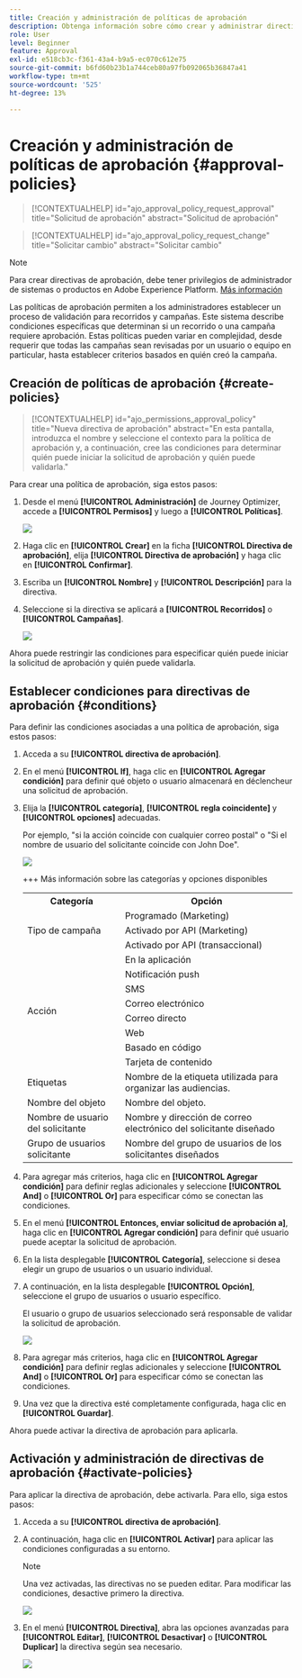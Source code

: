 ```yaml
---
title: Creación y administración de políticas de aprobación
description: Obtenga información sobre cómo crear y administrar directivas de aprobación.
role: User
level: Beginner
feature: Approval
exl-id: e518cb3c-f361-43a4-b9a5-ec070c612e75
source-git-commit: b6fd60b23b1a744ceb80a97fb092065b36847a41
workflow-type: tm+mt
source-wordcount: '525'
ht-degree: 13%

---
```


# Creación y administración de políticas de aprobación {#approval-policies}


>[!CONTEXTUALHELP]
>id="ajo_approval_policy_request_approval"
>title="Solicitud de aprobación"
>abstract="Solicitud de aprobación"

>[!CONTEXTUALHELP]
>id="ajo_approval_policy_request_change"
>title="Solicitar cambio"
>abstract="Solicitar cambio"


>[!NOTE]
>
>Para crear directivas de aprobación, debe tener privilegios de administrador de sistemas o productos en Adobe Experience Platform. [Más información](https://experienceleague.adobe.com/en/docs/experience-platform/access-control/home)

Las políticas de aprobación permiten a los administradores establecer un proceso de validación para recorridos y campañas. Este sistema describe condiciones específicas que determinan si un recorrido o una campaña requiere aprobación. Estas políticas pueden variar en complejidad, desde requerir que todas las campañas sean revisadas por un usuario o equipo en particular, hasta establecer criterios basados en quién creó la campaña.

## Creación de políticas de aprobación {#create-policies}

>[!CONTEXTUALHELP]
>id="ajo_permissions_approval_policy"
>title="Nueva directiva de aprobación"
>abstract="En esta pantalla, introduzca el nombre y seleccione el contexto para la política de aprobación y, a continuación, cree las condiciones para determinar quién puede iniciar la solicitud de aprobación y quién puede validarla."

Para crear una política de aprobación, siga estos pasos:

1. Desde el menú **[!UICONTROL Administración]** de Journey Optimizer, accede a **[!UICONTROL Permisos]** y luego a **[!UICONTROL Políticas]**.

   ![](assets/policy_create_1.png)

1. Haga clic en **[!UICONTROL Crear]** en la ficha **[!UICONTROL Directiva de aprobación]**, elija **[!UICONTROL Directiva de aprobación]** y haga clic en **[!UICONTROL Confirmar]**.

1. Escriba un **[!UICONTROL Nombre]** y **[!UICONTROL Descripción]** para la directiva.

1. Seleccione si la directiva se aplicará a **[!UICONTROL Recorridos]** o **[!UICONTROL Campañas]**.

   ![](assets/policy_create_2.png)

Ahora puede restringir las condiciones para especificar quién puede iniciar la solicitud de aprobación y quién puede validarla.

## Establecer condiciones para directivas de aprobación {#conditions}

Para definir las condiciones asociadas a una política de aprobación, siga estos pasos:

1. Acceda a su **[!UICONTROL directiva de aprobación]**.

1. En el menú **[!UICONTROL If]**, haga clic en **[!UICONTROL Agregar condición]** para definir qué objeto o usuario almacenará en déclencheur una solicitud de aprobación.

1. Elija la **[!UICONTROL categoría]**, **[!UICONTROL regla coincidente]** y **[!UICONTROL opciones]** adecuadas.

   Por ejemplo, &quot;si la acción coincide con cualquier correo postal&quot; o &quot;Si el nombre de usuario del solicitante coincide con John Doe&quot;.

   ![](assets/policy_condition_1.png)

   +++ Más información sobre las categorías y opciones disponibles
   <table>
    <tr>
      <th>Categoría</th>
      <th>Opción</th>
    </tr>
    <tr>
      <td rowspan="3">Tipo de campaña</td>
      <td>Programado (Marketing)</td>
    </tr>
    <tr>
    <td>Activado por API (Marketing)</td>
    </tr>
    <tr>
    <td>Activado por API (transaccional)</td>
    </tr>
    <tr>
    <td rowspan="8">Acción</td>
    <td>En la aplicación</td>
    </tr>
    <tr>
    <td>Notificación push</td>
   </tr>
    <tr>
    <td>SMS</td>
    </tr>
    <tr>
    <td>Correo electrónico</td>
    </tr>
    <tr>
    <td>Correo directo</td>
    </tr>
    <tr>
    <td>Web</td>
    </tr>
    <tr>
    <td>Basado en código</td>
    </tr>
    <tr>
    <td>Tarjeta de contenido</td>
    </tr>
    <tr>
    <td>Etiquetas</td>
    <td>Nombre de la etiqueta utilizada para organizar las audiencias. </td>
    </tr>
    <tr>
    <td>Nombre del objeto</td>
    <td>Nombre del objeto.</td>
    </tr>
    <tr>
    <td>Nombre de usuario del solicitante</td>
    <td>Nombre y dirección de correo electrónico del solicitante diseñado</td>
    </tr>
    <tr>
    <td>Grupo de usuarios solicitante</td>
    <td>Nombre del grupo de usuarios de los solicitantes diseñados</td>
    </tr>
    </table>


1. Para agregar más criterios, haga clic en **[!UICONTROL Agregar condición]** para definir reglas adicionales y seleccione **[!UICONTROL And]** o **[!UICONTROL Or]** para especificar cómo se conectan las condiciones.

1. En el menú **[!UICONTROL Entonces, enviar solicitud de aprobación a]**, haga clic en **[!UICONTROL Agregar condición]** para definir qué usuario puede aceptar la solicitud de aprobación.

1. En la lista desplegable **[!UICONTROL Categoría]**, seleccione si desea elegir un grupo de usuarios o un usuario individual.

1. A continuación, en la lista desplegable **[!UICONTROL Opción]**, seleccione el grupo de usuarios o usuario específico.

   El usuario o grupo de usuarios seleccionado será responsable de validar la solicitud de aprobación.

   ![](assets/policy_condition_2.png)

1. Para agregar más criterios, haga clic en **[!UICONTROL Agregar condición]** para definir reglas adicionales y seleccione **[!UICONTROL And]** o **[!UICONTROL Or]** para especificar cómo se conectan las condiciones.

1. Una vez que la directiva esté completamente configurada, haga clic en **[!UICONTROL Guardar]**.

Ahora puede activar la directiva de aprobación para aplicarla.

## Activación y administración de directivas de aprobación {#activate-policies}

Para aplicar la directiva de aprobación, debe activarla. Para ello, siga estos pasos:

1. Acceda a su **[!UICONTROL directiva de aprobación]**.

1. A continuación, haga clic en **[!UICONTROL Activar]** para aplicar las condiciones configuradas a su entorno.

   >[!NOTE]
   >
   >Una vez activadas, las directivas no se pueden editar. Para modificar las condiciones, desactive primero la directiva.

   ![](assets/policy_activate_1.png)

1. En el menú **[!UICONTROL Directiva]**, abra las opciones avanzadas para **[!UICONTROL Editar]**, **[!UICONTROL Desactivar]** o **[!UICONTROL Duplicar]** la directiva según sea necesario.

   ![](assets/policy_activate_2.png)
